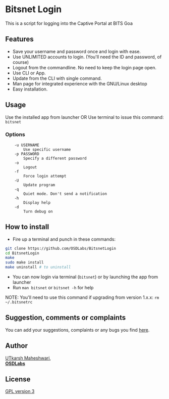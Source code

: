 # Bitsnet Login
This is a script for logging into the Captive Portal at BITS Goa

## Features
- Save your username and password once and login with ease.
- Use UNLIMITED accounts to login. (You'll need the ID and password, of course)
- Logout from the commandline. No need to keep the login page open.
- Use CLI or App.
- Update from the CLI with single command.
- Man page for integrated experience with the GNU/Linux desktop
- Easy installation.

## Usage
Use the installed app from launcher
OR
Use terminal to issue this command: ```bitsnet```

### Options
```
    -u USERNAME
        Use specific username
    -p PASSWORD
        Specify a different password
    -o
        Logout
    -f
        Force login attempt
    -U
        Update program
    -q
        Quiet mode. Don't send a notification
    -h
        Display help
    -d
        Turn debug on
```

## How to install
- Fire up a terminal and punch in these commands:
```bash
git clone https://github.com/OSDLabs/BitsnetLogin
cd BitsnetLogin
make
sudo make install
make uninstall # to uninstall
```
- You can now login via terminal (`bitsnet`) or by launching the app from launcher
- Run `man bitsnet` or `bitsnet -h` for help

NOTE: You'll need to use this command if upgrading from version 1.x.x: `rm ~/.bitsnetrc`

## Suggestion, comments or complaints
You can add your suggestions, complaints or any bugs you find [here](https://github.com/OSDLabs/BitsnetLogin/issues).

## Author
[UTkarsh Maheshwari](https://github.com/UtkarshMe),  
**[OSDLabs](https://github.com/OSDLabs)**

## License
[GPL version 3](https://github.com/OSDLabs/BitsnetLogin/blob/master/LICENSE)
